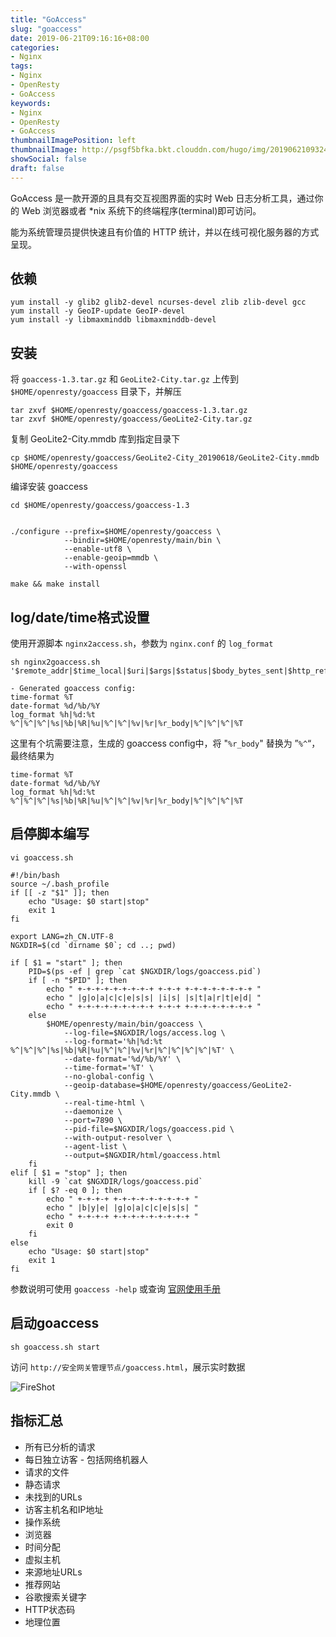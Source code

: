 ```yaml
---
title: "GoAccess"
slug: "goaccess"
date: 2019-06-21T09:16:16+08:00
categories:
- Nginx
tags:
- Nginx
- OpenResty
- GoAccess
keywords:
- Nginx
- OpenResty
- GoAccess
thumbnailImagePosition: left
thumbnailImage: http://psgf5bfka.bkt.clouddn.com/hugo/img/20190621093249.png
showSocial: false
draft: false
---
```


GoAccess 是一款开源的且具有交互视图界面的实时 Web 日志分析工具，通过你的 Web 浏览器或者 *nix 系统下的终端程序(terminal)即可访问。

能为系统管理员提供快速且有价值的 HTTP 统计，并以在线可视化服务器的方式呈现。

<!--more-->

## 依赖

```shell
yum install -y glib2 glib2-devel ncurses-devel zlib zlib-devel gcc
yum install -y GeoIP-update GeoIP-devel
yum install -y libmaxminddb libmaxminddb-devel
```

## 安装

将 `goaccess-1.3.tar.gz` 和 `GeoLite2-City.tar.gz` 上传到 `$HOME/openresty/goaccess` 目录下，并解压

```shell
tar zxvf $HOME/openresty/goaccess/goaccess-1.3.tar.gz
tar zxvf $HOME/openresty/goaccess/GeoLite2-City.tar.gz
```

复制 GeoLite2-City.mmdb 库到指定目录下

```shell
cp $HOME/openresty/goaccess/GeoLite2-City_20190618/GeoLite2-City.mmdb $HOME/openresty/goaccess
```

编译安装 goaccess

```shell
cd $HOME/openresty/goaccess/goaccess-1.3
```

```shell

./configure --prefix=$HOME/openresty/goaccess \
            --bindir=$HOME/openresty/main/bin \
            --enable-utf8 \
            --enable-geoip=mmdb \
            --with-openssl
```

```shell
make && make install
```

## log/date/time格式设置

使用开源脚本 `nginx2access.sh`，参数为 `nginx.conf` 的 `log_format`

```shell
sh nginx2goaccess.sh '$remote_addr|$time_local|$uri|$args|$status|$body_bytes_sent|$http_referer|$http_user_agent|$http_cookie|$content_length|$host|$request|$request_body|$http_x_forwarded_for|$upstream_addr|$upstream_response_time|$request_time'

- Generated goaccess config:
time-format %T
date-format %d/%b/%Y
log_format %h|%d:%t %^|%^|%^|%s|%b|%R|%u|%^|%^|%v|%r|%r_body|%^|%^|%^|%T
```

这里有个坑需要注意，生成的 goaccess config中，将 "`%r_body`" 替换为 ”`%^`“，最终结果为

```shell
time-format %T
date-format %d/%b/%Y
log_format %h|%d:%t %^|%^|%^|%s|%b|%R|%u|%^|%^|%v|%r|%r_body|%^|%^|%^|%T
```

## 启停脚本编写

```shell
vi goaccess.sh
```

```shell
#!/bin/bash
source ~/.bash_profile
if [[ -z "$1" ]]; then
    echo "Usage: $0 start|stop"
    exit 1
fi

export LANG=zh_CN.UTF-8
NGXDIR=$(cd `dirname $0`; cd ..; pwd)

if [ $1 = "start" ]; then
    PID=$(ps -ef | grep `cat $NGXDIR/logs/goaccess.pid`)
    if [ -n "$PID" ]; then
        echo " +-+-+-+-+-+-+-+-+ +-+-+ +-+-+-+-+-+-+-+ "
        echo " |g|o|a|c|c|e|s|s| |i|s| |s|t|a|r|t|e|d| "
        echo " +-+-+-+-+-+-+-+-+ +-+-+ +-+-+-+-+-+-+-+ "
    else
        $HOME/openresty/main/bin/goaccess \
        	--log-file=$NGXDIR/logs/access.log \
            --log-format='%h|%d:%t %^|%^|%^|%s|%b|%R|%u|%^|%^|%v|%r|%^|%^|%^|%^|%T' \
            --date-format='%d/%b/%Y' \
            --time-format='%T' \
            --no-global-config \
            --geoip-database=$HOME/openresty/goaccess/GeoLite2-City.mmdb \
            --real-time-html \
            --daemonize \
            --port=7890 \
            --pid-file=$NGXDIR/logs/goaccess.pid \
            --with-output-resolver \
            --agent-list \
            --output=$NGXDIR/html/goaccess.html
    fi   
elif [ $1 = "stop" ]; then
	kill -9 `cat $NGXDIR/logs/goaccess.pid`
    if [ $? -eq 0 ]; then
        echo " +-+-+-+ +-+-+-+-+-+-+-+-+ "
        echo " |b|y|e| |g|o|a|c|c|e|s|s| "
        echo " +-+-+-+ +-+-+-+-+-+-+-+-+ "
        exit 0
    fi
else
	echo "Usage: $0 start|stop"
	exit 1
fi
```

参数说明可使用 `goaccess -help`  或查询 [官网使用手册](https://goaccess.io/man#options)

## 启动goaccess

```
sh goaccess.sh start
```

访问 `http://安全网关管理节点/goaccess.html`，展示实时数据

![FireShot](http://psgf5bfka.bkt.clouddn.com/hugo/img/20190621092130.png)

## 指标汇总

- 所有已分析的请求
- 每日独立访客 - 包括网络机器人
- 请求的文件
- 静态请求
- 未找到的URLs
- 访客主机名和IP地址
- 操作系统
- 浏览器
- 时间分配
- 虚拟主机
- 来源地址URLs
- 推荐网站
- 谷歌搜索关键字
- HTTP状态码
- 地理位置